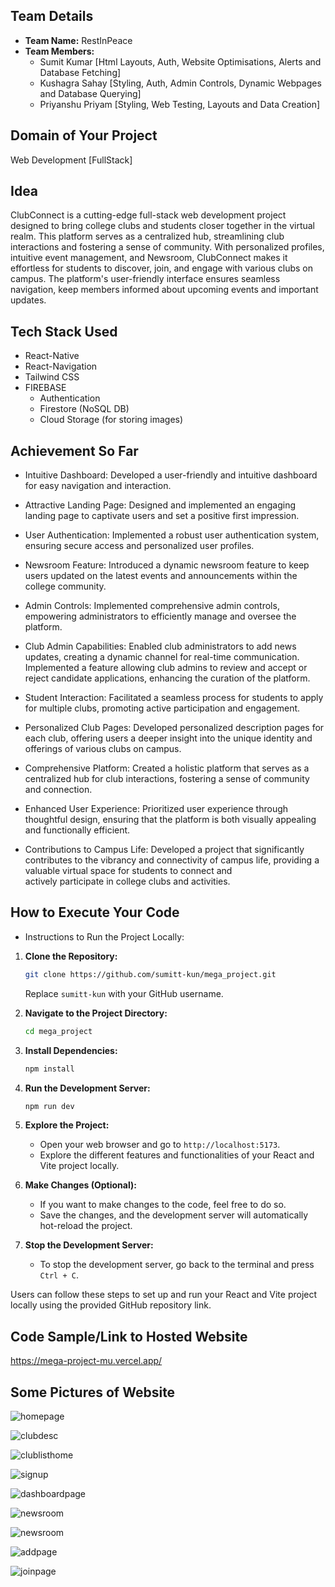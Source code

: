 ## Team Details
- **Team Name:** RestInPeace
- **Team Members:**
  - Sumit Kumar [Html Layouts, Auth, Website Optimisations, Alerts and Database Fetching]
  - Kushagra Sahay [Styling, Auth, Admin Controls, Dynamic Webpages and Database Querying]
  - Priyanshu Priyam [Styling, Web Testing, Layouts and Data Creation]

## Domain of Your Project
Web Development [FullStack]

## Idea
ClubConnect is a cutting-edge full-stack web development project designed to bring college clubs and students closer together in the virtual realm. This platform serves as a centralized hub, streamlining club interactions and fostering a sense of community. With personalized profiles, intuitive event management, and Newsroom, ClubConnect makes it effortless for students to discover, join, and engage with various clubs on campus. The platform's user-friendly interface ensures seamless navigation, keep members informed about upcoming events and important updates.
## Tech Stack Used
- React-Native
- React-Navigation
- Tailwind CSS
- FIREBASE
  - Authentication
  - Firestore (NoSQL DB)
  - Cloud Storage (for storing images)

## Achievement So Far
  - Intuitive Dashboard:
    Developed a user-friendly and intuitive dashboard for easy navigation and interaction.
  
  - Attractive Landing Page:
    Designed and implemented an engaging landing page to captivate users and set a positive first impression.
  
  - User Authentication:
    Implemented a robust user authentication system, ensuring secure access and personalized user profiles.
  
  - Newsroom Feature:
    Introduced a dynamic newsroom feature to keep users updated on the latest events and announcements within the college community.
  
  - Admin Controls:
    Implemented comprehensive admin controls, empowering administrators to efficiently manage and oversee the platform.
  
  - Club Admin Capabilities:
    Enabled club administrators to add news updates, creating a dynamic channel for real-time communication.
    Implemented a feature allowing club admins to review and accept or reject candidate applications, enhancing the curation of the platform.
  
  - Student Interaction:
    Facilitated a seamless process for students to apply for multiple clubs, promoting active participation and engagement.
  
  - Personalized Club Pages:
    Developed personalized description pages for each club, offering users a deeper insight into the unique identity and offerings of various clubs on campus.
  
  - Comprehensive Platform:
    Created a holistic platform that serves as a centralized hub for club interactions, fostering a sense of community and connection.
  
  - Enhanced User Experience:
    Prioritized user experience through thoughtful design, ensuring that the platform is both visually appealing and functionally efficient.
  
  - Contributions to Campus Life:
    Developed a project that significantly contributes to the vibrancy and connectivity of campus life, providing a valuable virtual space for students to connect and     
    actively participate in college clubs and activities.

## How to Execute Your Code
 - Instructions to Run the Project Locally:

1. **Clone the Repository:**
   ```bash
   git clone https://github.com/sumitt-kun/mega_project.git
   ```
   Replace `sumitt-kun` with your GitHub username.

2. **Navigate to the Project Directory:**
   ```bash
   cd mega_project
   ```

3. **Install Dependencies:**
   ```bash
   npm install
   ```

4. **Run the Development Server:**
   ```bash
   npm run dev
   ```

5. **Explore the Project:**
   - Open your web browser and go to `http://localhost:5173`.
   - Explore the different features and functionalities of your React and Vite project locally.

6. **Make Changes (Optional):**
   - If you want to make changes to the code, feel free to do so.
   - Save the changes, and the development server will automatically hot-reload the project.

7. **Stop the Development Server:**
   - To stop the development server, go back to the terminal and press `Ctrl + C`.

Users can follow these steps to set up and run your React and Vite project locally using the provided GitHub repository link.

## Code Sample/Link to Hosted Website
https://mega-project-mu.vercel.app/

## Some Pictures of Website
![homepage](https://github.com/AviatorCoderr/mega_project/assets/124370316/cd97b068-5728-4284-b157-d9f56df0620d)

![clubdesc](https://github.com/AviatorCoderr/mega_project/assets/124370316/1a949224-8652-44ab-909b-a21976745a6e)

![clublisthome](https://github.com/AviatorCoderr/mega_project/assets/124370316/83c342b7-a5de-45f9-8599-649aed3286dd)

![signup](https://github.com/AviatorCoderr/mega_project/assets/124370316/88056836-4b91-46d4-b168-6ed251dcbb20)

![dashboardpage](https://github.com/AviatorCoderr/mega_project/assets/124370316/ff2598bc-8d3f-4ca5-ba97-057978a3b1e0)

![newsroom](https://github.com/AviatorCoderr/mega_project/assets/124370316/87c6f3a2-f69f-480b-a671-8e26f7c265a0)

![newsroom](https://github.com/AviatorCoderr/mega_project/assets/124370316/315a397e-2fe4-47b0-a2f8-aa8646066e01)

![addpage](https://github.com/AviatorCoderr/mega_project/assets/124370316/23b2cf16-81cb-449c-bae0-d4d34bdb0c5e)

![joinpage](https://github.com/AviatorCoderr/mega_project/assets/124370316/48f441d0-ca29-4006-8e70-2ae393af31ca)







